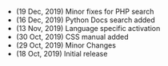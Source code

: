 - (19 Dec, 2019) Minor fixes for PHP search
- (16 Dec, 2019) Python Docs search added
- (13 Nov, 2019) Language specific activation
- (30 Oct, 2019) CSS manual added
- (29 Oct, 2019) Minor Changes
- (18 Oct, 2019) Initial release